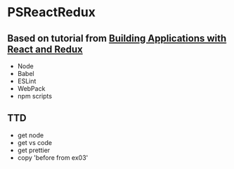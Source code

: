 # PSReactRedux

## Based on tutorial from [Building Applications with React and Redux](https://app.pluralsight.com/library/courses/react-redux-react-router-es6/table-of-contents)

- Node
- Babel
- ESLint
- WebPack
- npm scripts


## TTD
- get node
- get vs code
- get prettier
- copy 'before from ex03'
